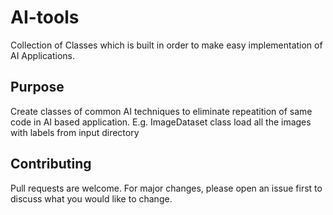 # AI-tools
Collection of Classes which is built in order to make easy implementation of AI Applications.

## Purpose
Create classes of common AI techniques to eliminate repeatition of same code in AI based application.
E.g. ImageDataset class load all the images with labels from input directory

## Contributing
Pull requests are welcome. For major changes, please open an issue first to discuss what you would like to change.
